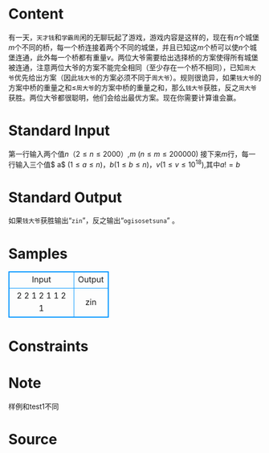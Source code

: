 
# Content

有一天，`天才钱`和`学霸周`闲的无聊玩起了游戏，游戏内容是这样的，现在有$n$个城堡
$m$个不同的桥，每一个桥连接着两个不同的城堡，并且已知这$m$个桥可以使$n$个城堡连通，此外每一个桥都有重量$v$。两位大爷需要给出选择桥的方案使得所有城堡被连通，注意两位大爷的方案不能完全相同（至少存在一个桥不相同），已知`周大爷`优先给出方案（因此`钱大爷`的方案必须不同于`周大爷`）。规则很诡异，如果`钱大爷`的方案中桥的重量之和$\le$`周大爷`的方案中桥的重量之和，那么`钱大爷`获胜，反之`周大爷`获胜。两位大爷都很聪明，他们会给出最优方案。现在你需要计算谁会赢。

# Standard Input

第一行输入两个值$n$（$2\le n\le 2000$）,$m$ ($n \le m \le 200000$)
接下来$m$行，每一行输入三个值$ a$ ($1\le a\le n$)，$b$($1\le b\le n$)，$v$($1\le v\le 10^{18}$),其中$a!=b$

# Standard Output

如果`钱大爷`获胜输出“`zin`”，反之输出“`ogisosetsuna`” 。

# Samples

<style>
        table,table tr th, table tr td { border:1px solid #0094ff; }
        table { width: 200px; min-height: 25px; line-height: 25px; text-align: center; border-collapse: collapse;}   
    </style>
<table>
	<tr>
		<td>Input</td>
		<td>Output</td>
	</tr>
<tr><td>2 2
1 2 1
1 2 1</td><td>zin</td></tr></table>


# Constraints



# Note

样例和test1不同

# Source


